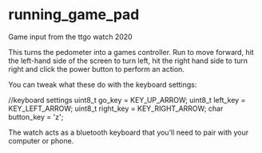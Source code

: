# running_game_pad
Game input from the ttgo watch 2020

This turns the pedometer into a games controller. Run to move forward, hit the left-hand side of the screen to turn left, 
hit the right hand side to turn right and click the power button to perform an action.

You can tweak what these do with the keyboard settings:

//keyboard settings
uint8_t go_key = KEY_UP_ARROW;
uint8_t left_key = KEY_LEFT_ARROW;
uint8_t right_key = KEY_RIGHT_ARROW;
char button_key = 'z';

The watch acts as a bluetooth keyboard that you'll need to pair with your computer or phone.
